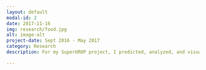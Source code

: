```yaml
---
layout: default
modal-id: 2
date: 2017-11-16
img: research/food.jpg
alt: image-alt
project-date: Sept 2016 - May 2017
category: Research
description: For my SuperUROP project, I predicted, analyzed, and visualized different various food networks. As part of the Foodome research initiative at the Laboratory for Social Machines, I investigated the social, recipe, and purchase domains.

---
```

